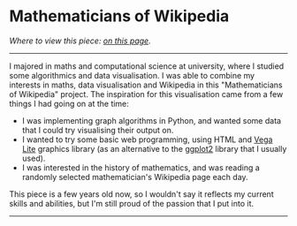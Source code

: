 # Mathematicians of Wikipedia 

*Where to view this piece: [on this page](https://jackhiggins458.github.io/Wiki-Mathematicians/).* 

---

I majored in maths and computational science at university, where I studied some algorithmics and data visualisation. I was able to combine my interests in maths, data visualisation and Wikipedia in this "Mathematicians of Wikipedia" project. The inspiration for this visualisation came from a few things I had going on at the time:

- I was implementing graph algorithms in Python, and wanted some data that I could try visualising their output on.
- I wanted to try some basic web programming, using HTML and [Vega Lite](https://vega.github.io/vega-lite/) graphics library (as an alternative to the [ggplot2](https://ggplot2.tidyverse.org/) library that I usually used).
- I was interested in the history of mathematics, and was reading a randomly selected mathematician's Wikipedia page each day.

This piece is a few years old now, so I wouldn't say it reflects my current skills and abilities, but I'm still proud of the passion that I put into it. 

---

